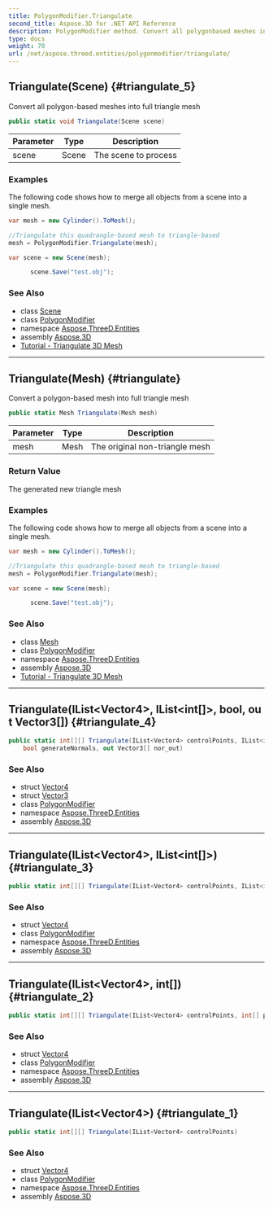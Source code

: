 ```yaml
---
title: PolygonModifier.Triangulate
second_title: Aspose.3D for .NET API Reference
description: PolygonModifier method. Convert all polygonbased meshes into full triangle mesh
type: docs
weight: 70
url: /net/aspose.threed.entities/polygonmodifier/triangulate/
---
```

## Triangulate(Scene) {#triangulate_5}

Convert all polygon-based meshes into full triangle mesh

```csharp
public static void Triangulate(Scene scene)
```

| Parameter | Type | Description |
| --- | --- | --- |
| scene | Scene | The scene to process |

### Examples

The following code shows how to merge all objects from a scene into a single mesh.

```csharp
var mesh = new Cylinder().ToMesh();

//Triangulate this quadrangle-based mesh to triangle-based 
mesh = PolygonModifier.Triangulate(mesh);

var scene = new Scene(mesh);

      scene.Save("test.obj");
```

### See Also

* class [Scene](../../../aspose.threed/scene/)
* class [PolygonModifier](../)
* namespace [Aspose.ThreeD.Entities](../../../aspose.threed.entities/)
* assembly [Aspose.3D](../../../)
* [Tutorial - Triangulate 3D Mesh](https://products.aspose.com/3d/tutorial/triangulate-3d-mesh)

---

## Triangulate(Mesh) {#triangulate}

Convert a polygon-based mesh into full triangle mesh

```csharp
public static Mesh Triangulate(Mesh mesh)
```

| Parameter | Type | Description |
| --- | --- | --- |
| mesh | Mesh | The original non-triangle mesh |

### Return Value

The generated new triangle mesh

### Examples

The following code shows how to merge all objects from a scene into a single mesh.

```csharp
var mesh = new Cylinder().ToMesh();

//Triangulate this quadrangle-based mesh to triangle-based 
mesh = PolygonModifier.Triangulate(mesh);

var scene = new Scene(mesh);

      scene.Save("test.obj");
```

### See Also

* class [Mesh](../../mesh/)
* class [PolygonModifier](../)
* namespace [Aspose.ThreeD.Entities](../../../aspose.threed.entities/)
* assembly [Aspose.3D](../../../)
* [Tutorial - Triangulate 3D Mesh](https://products.aspose.com/3d/tutorial/triangulate-3d-mesh)

---

## Triangulate(IList&lt;Vector4&gt;, IList&lt;int[]&gt;, bool, out Vector3[]) {#triangulate_4}

```csharp
public static int[][] Triangulate(IList<Vector4> controlPoints, IList<int[]> polygons, 
    bool generateNormals, out Vector3[] nor_out)
```

### See Also

* struct [Vector4](../../../aspose.threed.utilities/vector4/)
* struct [Vector3](../../../aspose.threed.utilities/vector3/)
* class [PolygonModifier](../)
* namespace [Aspose.ThreeD.Entities](../../../aspose.threed.entities/)
* assembly [Aspose.3D](../../../)

---

## Triangulate(IList&lt;Vector4&gt;, IList&lt;int[]&gt;) {#triangulate_3}

```csharp
public static int[][] Triangulate(IList<Vector4> controlPoints, IList<int[]> polygons)
```

### See Also

* struct [Vector4](../../../aspose.threed.utilities/vector4/)
* class [PolygonModifier](../)
* namespace [Aspose.ThreeD.Entities](../../../aspose.threed.entities/)
* assembly [Aspose.3D](../../../)

---

## Triangulate(IList&lt;Vector4&gt;, int[]) {#triangulate_2}

```csharp
public static int[][] Triangulate(IList<Vector4> controlPoints, int[] polygon)
```

### See Also

* struct [Vector4](../../../aspose.threed.utilities/vector4/)
* class [PolygonModifier](../)
* namespace [Aspose.ThreeD.Entities](../../../aspose.threed.entities/)
* assembly [Aspose.3D](../../../)

---

## Triangulate(IList&lt;Vector4&gt;) {#triangulate_1}

```csharp
public static int[][] Triangulate(IList<Vector4> controlPoints)
```

### See Also

* struct [Vector4](../../../aspose.threed.utilities/vector4/)
* class [PolygonModifier](../)
* namespace [Aspose.ThreeD.Entities](../../../aspose.threed.entities/)
* assembly [Aspose.3D](../../../)


